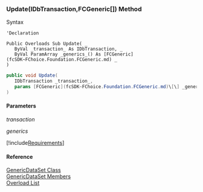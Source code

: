﻿### Update(IDbTransaction,FCGeneric\[\]) Method

Syntax

```vbnet
'Declaration

Public Overloads Sub Update( _
   ByVal _transaction_ As IDbTransaction, _
   ByVal ParamArray _generics_() As [FCGeneric](fcSDK~FChoice.Foundation.FCGeneric.md) _
) 
```

```csharp
public void Update( 
   IDbTransaction _transaction_,
   params [FCGeneric](fcSDK~FChoice.Foundation.FCGeneric.md)\[\] _generics_
)
```

#### Parameters

_transaction_

_generics_

[!include[Requirements](../partials/requirements.md)]

#### Reference

[GenericDataSet Class](fcSDK~FChoice.Foundation.GenericDataSet.md)  
[GenericDataSet Members](fcSDK~FChoice.Foundation.GenericDataSet_members.md)  
[Overload List](fcSDK~FChoice.Foundation.GenericDataSet~Update.md)